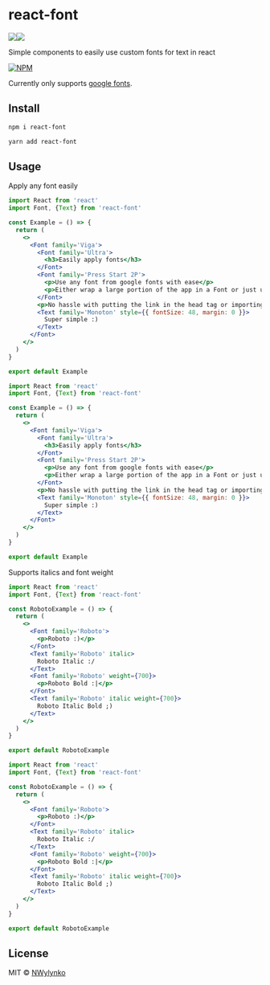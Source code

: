 # react-font

<img src="https://img.shields.io/badge/react%20-%2320232a.svg?&style=for-the-badge&logo=react&logoColor=%2361DAFB"/><img src="https://img.shields.io/badge/typescript%20-%23007ACC.svg?&style=for-the-badge&logo=typescript&logoColor=white"/>

Simple components to easily use custom fonts for text in react

[![NPM](https://nodei.co/npm/react-font.png)](https://www.npmjs.com/package/react-font)

Currently only supports [google fonts](https://fonts.google.com/).

## Install

```bash
npm i react-font
```

```bash
yarn add react-font
```

## Usage

Apply any font easily

<!-- add-file: ./example/src/Example.jsx -->
``` jsx
import React from 'react'
import Font, {Text} from 'react-font'

const Example = () => {
  return (
    <>
      <Font family='Viga'>
        <Font family='Ultra'>
          <h3>Easily apply fonts</h3>
        </Font>
        <Font family='Press Start 2P'>
          <p>Use any font from google fonts with ease</p>
          <p>Either wrap a large portion of the app in a Font or just use the font where you want</p>
        </Font>
        <p>No hassle with putting the link in the head tag or importing with css</p>
        <Text family='Monoton' style={{ fontSize: 48, margin: 0 }}>
          Super simple :)
        </Text>
      </Font>
    </>
  )
}

export default Example

```

``` jsx
import React from 'react'
import Font, {Text} from 'react-font'

const Example = () => {
  return (
    <>
      <Font family='Viga'>
        <Font family='Ultra'>
          <h3>Easily apply fonts</h3>
        </Font>
        <Font family='Press Start 2P'>
          <p>Use any font from google fonts with ease</p>
          <p>Either wrap a large portion of the app in a Font or just use the font where you want</p>
        </Font>
        <p>No hassle with putting the link in the head tag or importing with css</p>
        <Text family='Monoton' style={{ fontSize: 48, margin: 0 }}>
          Super simple :)
        </Text>
      </Font>
    </>
  )
}

export default Example

```

<!-- markdown-code-runner
  {
    "dependencies": [
      "react-font"
    ]
  }
-->

Supports italics and font weight

<!-- add-file: ./example/src/Roboto.jsx -->
``` jsx
import React from 'react'
import Font, {Text} from 'react-font'

const RobotoExample = () => {
  return (
    <>
      <Font family='Roboto'>
        <p>Roboto :)</p>
      </Font>
      <Text family='Roboto' italic>
        Roboto Italic :/
      </Text>
      <Font family='Roboto' weight={700}>
        <p>Roboto Bold :|</p>
      </Font>
      <Text family='Roboto' italic weight={700}>
        Roboto Italic Bold ;)
      </Text>
    </>
  )
}

export default RobotoExample

```

``` jsx
import React from 'react'
import Font, {Text} from 'react-font'

const RobotoExample = () => {
  return (
    <>
      <Font family='Roboto'>
        <p>Roboto :)</p>
      </Font>
      <Text family='Roboto' italic>
        Roboto Italic :/
      </Text>
      <Font family='Roboto' weight={700}>
        <p>Roboto Bold :|</p>
      </Font>
      <Text family='Roboto' italic weight={700}>
        Roboto Italic Bold ;)
      </Text>
    </>
  )
}

export default RobotoExample

```

<!-- markdown-code-runner
  {
    "dependencies": [
      "react-font"
    ]
  }
-->

## License

MIT © [NWylynko](https://github.com/NWylynko)
